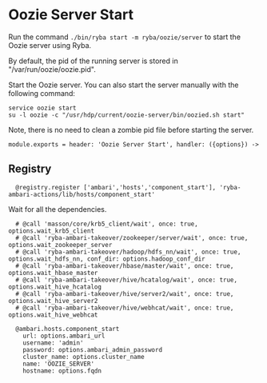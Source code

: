 
# Oozie Server Start

Run the command `./bin/ryba start -m ryba/oozie/server` to start the Oozie
server using Ryba.

By default, the pid of the running server is stored in
"/var/run/oozie/oozie.pid".

Start the Oozie server. You can also start the server manually with the
following command:

```
service oozie start
su -l oozie -c "/usr/hdp/current/oozie-server/bin/oozied.sh start"
```

Note, there is no need to clean a zombie pid file before starting the server.

    module.exports = header: 'Oozie Server Start', handler: ({options}) ->

## Registry

      @registry.register ['ambari','hosts','component_start'], 'ryba-ambari-actions/lib/hosts/component_start'

Wait for all the dependencies.

      # @call 'masson/core/krb5_client/wait', once: true, options.wait_krb5_client
      # @call 'ryba-ambari-takeover/zookeeper/server/wait', once: true, options.wait_zookeeper_server
      # @call 'ryba-ambari-takeover/hadoop/hdfs_nn/wait', once: true, options.wait_hdfs_nn, conf_dir: options.hadoop_conf_dir
      # @call 'ryba-ambari-takeover/hbase/master/wait', once: true, options.wait_hbase_master
      # @call 'ryba-ambari-takeover/hive/hcatalog/wait', once: true, options.wait_hive_hcatalog
      # @call 'ryba-ambari-takeover/hive/server2/wait', once: true, options.wait_hive_server2
      # @call 'ryba-ambari-takeover/hive/webhcat/wait', once: true, options.wait_hive_webhcat

      @ambari.hosts.component_start
        url: options.ambari_url
        username: 'admin'
        password: options.ambari_admin_password
        cluster_name: options.cluster_name
        name: 'OOZIE_SERVER'
        hostname: options.fqdn

